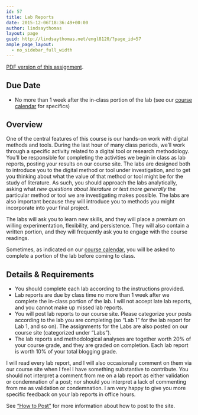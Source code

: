 ```yaml
---
id: 57
title: Lab Reports
date: 2015-12-06T18:36:49+00:00
author: lindsaythomas
layout: page
guid: http://lindsaythomas.net/engl8120/?page_id=57
ample_page_layout:
  - no_sidebar_full_width
---
```

<a href="http://lindsaythomas.net/engl8120/wp-content/uploads/sites/12/2015/12/Lab-Reports-ENGL-8120-S16.pdf" rel="">PDF version of this assignment</a>.

## Due Date

  * No more than 1 week after the in-class portion of the lab (see our <a href="http://lindsaythomas.net/engl8120/calendar/" target="_blank">course calendar</a> for specifics)

## Overview

One of the central features of this course is our hands-on work with digital methods and tools. During the last hour of many class periods, we’ll work through a specific activity related to a digital tool or research methodology. You’ll be responsible for completing the activities we begin in class as lab reports, posting your results on our course site. The labs are designed both to introduce you to the digital method or tool under investigation, and to get you thinking about what the value of that method or tool might be for the study of literature. As such, you should approach the labs analytically, asking what _new questions about literature or text more generally_ the particular method or tool we are investigating makes possible. The labs are also important because they will introduce you to methods you might incorporate into your final project.

The labs will ask you to learn new skills, and they will place a premium on willing experimentation, flexibility, and persistence. They will also contain a written portion, and they will frequently ask you to engage with the course readings.

Sometimes, as indicated on our <a href="http://lindsaythomas.net/engl8120/calendar/" target="_blank">course calendar</a>, you will be asked to complete a portion of the lab before coming to class.

## Details & Requirements

  * You should complete each lab according to the instructions provided.
  * Lab reports are due by class time no more than 1 week after we complete the in-class portion of the lab. I will not accept late lab reports, and you cannot make up missed lab reports.
  * You will post lab reports to our course site. Please categorize your posts according to the lab you are completing (so &#8220;Lab 1&#8221; for the lab report for Lab 1, and so on). The assignments for the Labs are also posted on our course site (categorized under &#8220;Labs&#8221;).
  * The lab reports and methodological analyses are together worth 20% of your course grade, and they are graded on completion. Each lab report is worth 10% of your total blogging grade.

I will read every lab report, and I will also occasionally comment on them via our course site when I feel I have something substantive to contribute. You should not interpret a comment from me on a lab report as either validation or condemnation of a post; nor should you interpret a lack of commenting from me as validation or condemnation. I am very happy to give you more specific feedback on your lab reports in office hours.

See <a href="http://lindsaythomas.net/engl8120/2015/12/10/how-to-post/" target="_blank">&#8220;How to Post&#8221;</a> for more information about how to post to the site.